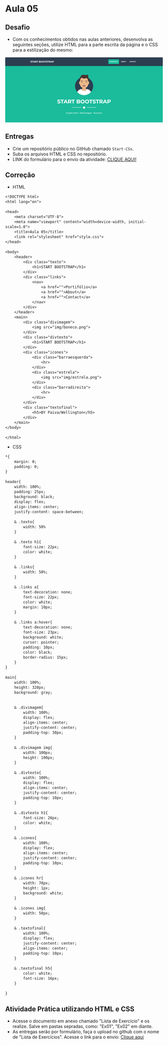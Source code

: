 # Aula 05

## Desafio
-  Com os conhecimentos obtidos nas aulas anteriores, desenvolva as seguintes seções, utilize HTML para a parte escrita da página e o CSS para a estilização do mesmo:
  
<p>

<img src="imgfoto.png">

## Entregas
- Crie um repositório público no GitHub chamado `Start-CSs`.
- Suba os arquivos HTML e CSS no repositório.
- LINK do formulário para o envio da atividade: <a href="https://forms.gle/Pf361PJDgEDuTSYu8">CLIQUE AQUI!</a>

## Correção

- HTML
```
<!DOCTYPE html>
<html lang="en">

<head>
    <meta charset="UTF-8">
    <meta name="viewport" content="width=device-width, initial-scale=1.0">
    <title>Aula 05</title>
    <link rel="stylesheet" href="style.css">
</head>

<body>
    <header>
        <div class="texto">
            <h1>START BOOTSTRAP</h1>
        </div>
        <div class="links">
            <nav>
                <a href="">Portifólio</a>
                <a href="">About</a>
                <a href="">Contact</a>
            </nav>
        </div>
    </header>
    <main>
        <div class="divimagem">
            <img src="img/boneco.png">
        </div>
        <div class="divtexto">
            <h1>START BOOTSTRAP</h1>
        </div>
        <div class="icones">
            <div class="barraesquerda">
                <hr>
            </div>
            <div class="estrela">
                <img src="img/estrela.png">
            </div>
            <div class="barradireita">
                <hr>
            </div>
        </div>
        <div class="textofinal">
            <h5>BY Paiva/Wellington</h5>
        </div>
    </main>
</body>

</html>
```

- CSS
```
*{
    margin: 0;
    padding: 0;
}

header{
    width: 100%;
    padding: 25px;
    background: black;
    display: flex;
    align-items: center;
    justify-content: space-between;

    & .texto{
        width: 50%
    }

    & .texto h1{
        font-size: 22px;
        color: white;
    }

    & .links{
        width: 50%;
    }

    & .links a{
        text-decoration: none;
        font-size: 22px;
        color: white;
        margin: 10px;
    }

    & .links a:hover{
        text-decoration: none;
        font-size: 23px;
        background: white;
        cursor: pointer;
        padding: 10px;
        color: black;
        border-radius: 15px;
    }
}

main{
    width: 100%;
    height: 320px;
    background: gray;


    & .divimagem{
        width: 100%;
        display: flex;
        align-items: center;
        justify-content: center;
        padding-top: 30px;
    }

    & .divimagem img{
        width: 100px;
        height: 100px;
    }

    & .divtexto{
        width: 100%;
        display: flex;
        align-items: center;
        justify-content: center;
        padding-top: 10px;
    }

    & .divtexto h1{
        font-size: 26px;
        color: white;
    }

    & .icones{
        width: 100%;
        display: flex;
        align-items: center;
        justify-content: center;
        padding-top: 10px;
    }

    & .icones hr{
        width: 70px;
        height: 1px;
        background: white;
    }

    & .icones img{
        width: 50px;
    }

    & .textofinal{
        width: 100%;
        display: flex;
        justify-content: center;
        align-items: center;
        padding-top: 10px;
    }

    & .textofinal h5{
        color: white;
        font-size: 16px;
    }

}
```

## Atividade Prática utilizando HTML e CSS
- Acesse o documento em anexo chamado "Lista de Exercício" e os realize. Salve em pastas sepradas, como: "Ex01", "Ex02" em diante.
- As entregas serão por formulário, faça o upload no github com o nome de "Lista de Exercícios". Acesse o link para o envio: <a href="https://forms.gle/YENEiTehkU52wGmJ7">Clique aqui</a>